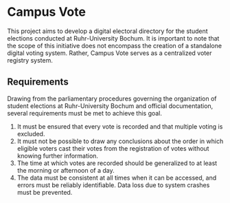 # Campus Vote

This project aims to develop a digital electoral directory for the student elections conducted at Ruhr-University Bochum. It is important to note that the scope of this initiative does not encompass the creation of a standalone digital voting system. Rather, Campus Vote serves as a centralized voter registry system.

## Requirements

Drawing from the parliamentary procedures governing the organization of student elections at Ruhr-University Bochum and official documentation, several requirements must be met to achieve this goal.

1.  It must be ensured that every vote is recorded and that multiple voting is excluded.
2.  It must not be possible to draw any conclusions about the order in which eligible voters cast their votes from the registration of votes without knowing further information.
3.  The time at which votes are recorded should be generalized to at least the morning or afternoon of a day.
4.  The data must be consistent at all times when it can be accessed, and errors must be reliably identifiable. Data loss due to system crashes must be prevented.